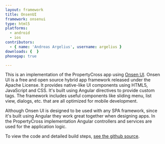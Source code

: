 ```yaml
---
layout: framework
title: OnsenUI
framework: onsenui
type: html5
platforms:
  - android
  - ios
contributors:
  - { name: 'Andreas Argelius', username: argelius }
downloads: {  }
phonegap: true

---
```


This is an implementation of the PropertyCross app using [Onsen UI](http://onsen.io/). Onsen UI is a free and open source hybrid app framework released under the Apache License. It provides native-like UI components using HTML5, JavaScript and CSS. It's built using Angular directives to provide custom tags. The framework includes useful components like sliding menu, list view, dialogs, etc. that are all optimized for mobile development.

Although Onsen UI is designed to be used with any SPA framework, since it's built using Angular they work great together when designing apps. In the PropertyCross implementation Angular controllers and services are used for the application logic.

To view the code and detailed build steps, <a href='{{ site.githuburl }}/tree/master/onsenui'>see the github source</a>.